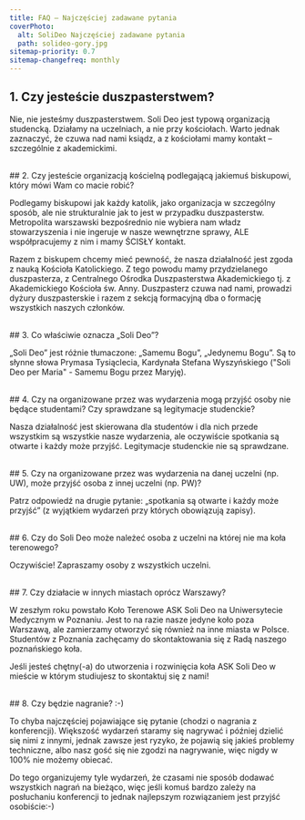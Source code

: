 ```yaml
---
title: FAQ – Najczęściej zadawane pytania
coverPhoto:
  alt: SoliDeo Najczęściej zadawane pytania
  path: solideo-gory.jpg
sitemap-priority: 0.7
sitemap-changefreq: monthly
---
```


## 1. Czy jesteście duszpasterstwem?

Nie, nie jesteśmy duszpasterstwem. Soli Deo jest typową organizacją studencką.
Działamy na uczelniach, a nie przy kościołach. Warto jednak zaznaczyć, że czuwa
nad nami ksiądz, a z kościołami mamy kontakt – szczególnie z akademickimi.

<br />
## 2. Czy jesteście organizacją kościelną podlegającą jakiemuś biskupowi, który mówi Wam co macie robić?

Podlegamy biskupowi jak każdy katolik, jako organizacja w szczególny sposób, ale
nie strukturalnie jak to jest w przypadku duszpasterstw. Metropolita warszawski
bezpośrednio nie wybiera nam władz stowarzyszenia i nie ingeruje w nasze
wewnętrzne sprawy, ALE współpracujemy z nim i mamy ŚCISŁY kontakt.

Razem z biskupem chcemy mieć pewność, że nasza działalność jest zgoda z nauką
Kościoła Katolickiego. Z tego powodu mamy przydzielanego duszpasterza, z
Centralnego Ośrodka Duszpasterstwa Akademickiego tj. z Akademickiego Kościoła
św. Anny. Duszpasterz czuwa nad nami, prowadzi dyżury duszpasterskie i razem z
sekcją formacyjną dba o formację wszystkich naszych członków.

<br />
## 3. Co właściwie oznacza „Soli Deo”?

„Soli Deo” jest różnie tłumaczone: „Samemu Bogu”, „Jedynemu Bogu”. Są to słynne
słowa Prymasa Tysiąclecia, Kardynała Stefana Wyszyńskiego ("Soli Deo per
Maria" - Samemu Bogu przez Maryję).

<br />
## 4. Czy na organizowane przez was wydarzenia mogą przyjść osoby nie będące studentami? Czy sprawdzane są legitymacje studenckie?

Nasza działalność jest skierowana dla studentów i dla nich przede wszystkim są
wszystkie nasze wydarzenia, ale oczywiście spotkania są otwarte i każdy może
przyjść. Legitymacje studenckie nie są sprawdzane.

<br />
## 5. Czy na organizowane przez was wydarzenia na danej uczelni (np. UW), może przyjść osoba z innej uczelni (np. PW)?

Patrz odpowiedź na drugie pytanie: „spotkania są otwarte i każdy może przyjść”
(z wyjątkiem wydarzeń przy których obowiązują zapisy).

<br />
## 6. Czy do Soli Deo może należeć osoba z uczelni na której nie ma koła terenowego?

Oczywiście! Zapraszamy osoby z wszystkich uczelni.

<br />
## 7. Czy działacie w innych miastach oprócz Warszawy?

W zeszłym roku powstało Koło Terenowe ASK Soli Deo na Uniwersytecie Medycznym w
Poznaniu. Jest to na razie nasze jedyne koło poza Warszawą, ale zamierzamy
otworzyć się również na inne miasta w Polsce. Studentów z Poznania zachęcamy do
skontaktowania się z Radą naszego poznańskiego koła.

Jeśli jesteś chętny(-a) do utworzenia i rozwinięcia koła ASK Soli Deo w mieście
w którym studiujesz to skontaktuj się z nami!

<br />
## 8. Czy będzie nagranie? :-)

To chyba najczęściej pojawiające się pytanie (chodzi o nagrania z konferencji).
Większość wydarzeń staramy się nagrywać i później dzielić się nimi z innymi,
jednak zawsze jest ryzyko, że pojawią się jakieś problemy techniczne, albo nasz
gość się nie zgodzi na nagrywanie, więc nigdy w 100% nie możemy obiecać.

Do tego organizujemy tyle wydarzeń, że czasami nie sposób dodawać wszystkich
nagrań na bieżąco, więc jeśli komuś bardzo zależy na posłuchaniu konferencji to
jednak najlepszym rozwiązaniem jest przyjść osobiście:-)

<br />
